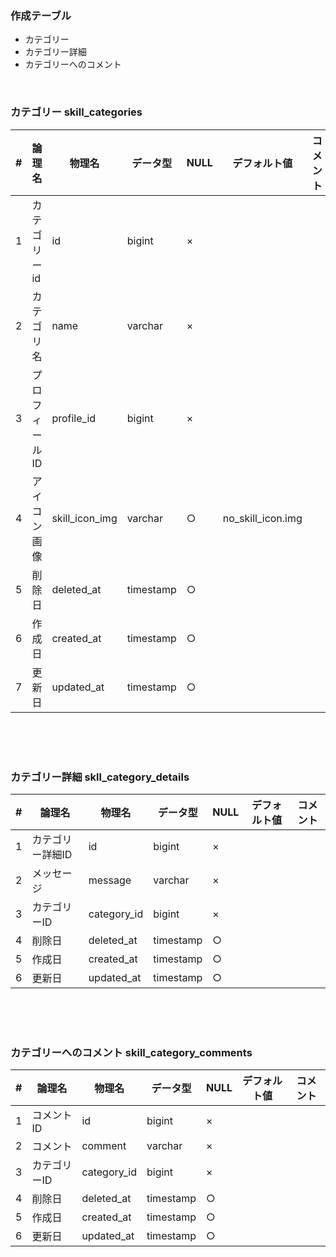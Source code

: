 ### 作成テーブル

- カテゴリー
- カテゴリー詳細
- カテゴリーへのコメント

<br>

### カテゴリー skill_categories

|  #  |  論理名  |  物理名  |  データ型  |  NULL  |  デフォルト値  |  コメント | 
| ---- | ---- | ---- | ---- | ---- | ---- | ---- | 
|  1  | カテゴリーid   |  id  |  bigint  |  ×  |    |    | 
|  2  |  カテゴリ名  |  name  |  varchar  |  ×  |    |    | 
|  3  |  プロフィールID  |  profile_id  |  bigint  |  ×  |    |    | 
|  4  |  アイコン画像  |  skill_icon_img  |  varchar  |  ○  |  no_skill_icon.img  |    | 
|  5  |  削除日  |  deleted_at  |  timestamp  |  ○  |    |    | 
|  6  |  作成日  |  created_at  |  timestamp  |  ○  |    |    | 
|  7  |  更新日  |  updated_at  |  timestamp  |  ○  |    |    | 

<br>
<br>
<br>

### カテゴリー詳細 skll_category_details

|  #  |  論理名  |  物理名  |  データ型  |  NULL  |  デフォルト値  |  コメント | 
| ---- | ---- | ---- | ---- | ---- | ---- | ---- | 
|  1  |  カテゴリー詳細ID  |  id |  bigint  |  ×  |    |    | 
|  2  |  メッセージ  |  message  |  varchar  |  ×  |    |    | 
|  3  |  カテゴリーID  |  category_id  |  bigint  |  ×  |    |    | 
|  4  |  削除日  |  deleted_at  |  timestamp  |  ○  |    |    | 
|  5  |  作成日  |  created_at  |  timestamp  |  ○  |    |    | 
|  6  |  更新日  |  updated_at  |  timestamp  |  ○  |    |    | 

<br>
<br>
<br>

### カテゴリーへのコメント skill_category_comments

|  #  |  論理名  |  物理名  |  データ型  |  NULL  |  デフォルト値  |  コメント | 
| ---- | ---- | ---- | ---- | ---- | ---- | ---- | 
|  1  |  コメントID  |  id  |  bigint  |  ×  |    |   | 
|  2  |  コメント  | comment |  varchar  | × |    |    | 
|  3  |  カテゴリーID  |  category_id  |  bigint  |  ×  |    |    | 
|  4  |  削除日  |  deleted_at  |  timestamp  |  ○  |    |    | 
|  5  |  作成日  |  created_at  |  timestamp  |  ○  |    |    | 
|  6  |  更新日  |  updated_at  |  timestamp  |  ○  |    |    | 

<br>
<br>
<br>
